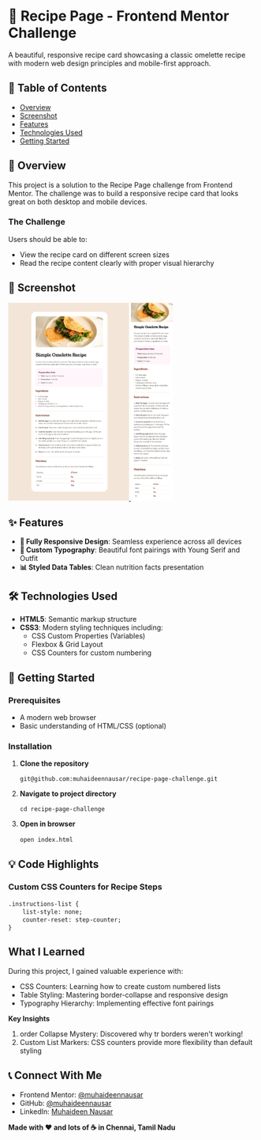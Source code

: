 # 🍳 Recipe Page - Frontend Mentor Challenge

A beautiful, responsive recipe card showcasing a classic omelette recipe with modern web design principles and mobile-first approach.

## 📖 Table of Contents

- [Overview](#overview)
- [Screenshot](#screenshot)
- [Features](#features)
- [Technologies Used](#technologies-used)
- [Getting Started](#getting-started)

## 🎯 Overview

This project is a solution to the Recipe Page challenge from Frontend Mentor. The challenge was to build a responsive recipe card that looks great on both desktop and mobile devices.

### The Challenge

Users should be able to:

- View the recipe card on different screen sizes
- Read the recipe content clearly with proper visual hierarchy

## 📱 Screenshot

<a href="./screenshots/desktop.png">
    <img src="./screenshots/desktop.png" alt="Desktop Screenshot" height="400px">
</a>
<a href="./screenshots/mobile.png">
    <img src="./screenshots/mobile.png" alt="Mobile Screenshot" height="400px">
</a>

## ✨ Features

- **📱 Fully Responsive Design**: Seamless experience across all devices
- **🎨 Custom Typography**: Beautiful font pairings with Young Serif and Outfit
- **📊 Styled Data Tables**: Clean nutrition facts presentation

## 🛠️ Technologies Used

- **HTML5**: Semantic markup structure
- **CSS3**: Modern styling techniques including:
  - CSS Custom Properties (Variables)
  - Flexbox & Grid Layout
  - CSS Counters for custom numbering

## 🚀 Getting Started

### Prerequisites

- A modern web browser
- Basic understanding of HTML/CSS (optional)

### Installation

1. **Clone the repository**
   ```
   git@github.com:muhaideennausar/recipe-page-challenge.git
   ```

3. **Navigate to project directory**

   ```
   cd recipe-page-challenge
   ```

5. **Open in browser**

   `open index.html`

## 💡 Code Highlights

### Custom CSS Counters for Recipe Steps

```
.instructions-list {
    list-style: none;
    counter-reset: step-counter;
}
```

## What I Learned

During this project, I gained valuable experience with:

- CSS Counters: Learning how to create custom numbered lists
- Table Styling: Mastering border-collapse and responsive design
- Typography Hierarchy: Implementing effective font pairings

**Key Insights**

1. order Collapse Mystery: Discovered why tr borders weren't working!
2. Custom List Markers: CSS counters provide more flexibility than default styling

## 📞 Connect With Me

- Frontend Mentor: [@muhaideennausar](https://www.frontendmentor.io/profile/muhaideennausar)
- GitHub: [@muhaideennausar](https://github.com/muhaideennausar)
- LinkedIn: [Muhaideen Nausar](www.linkedin.com/in/muhaideen-nausar-b87819376)

**Made with ❤️ and lots of ☕ in Chennai, Tamil Nadu**
